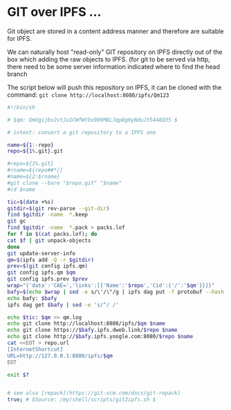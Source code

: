 # GIT over IPFS ...


Git object are stored in a content address manner
and therefore are suitable for IPFS.

We can naturally host "read-only" GIT repository on IPFS directly out of the box
which adding the raw objects to IPFS.
(for git to be served via http, there need to be some server information
 indicated where to find the head branch

The script below will push this repository on IPFS, it can be cloned
with the command:  ``git clone http://localhost:8080/ipfs/Qm123``

```sh
#!/bin/sh

# $qm: QmUgijbv2vtJu1CWfWtbx989M8LJqp8g9yNduJY5448Q35 $

# intent: convert a git repository to a IPFS one

name=${1:-repo}
repo=${1%.git}.git

#repo=${1%.git}
#rname=${repo##*/}
#name=${2:$rname}
#git clone --bare "$repo.git" "$name" 
#cd $name

tic=$(date +%s)
gitdir=$(git rev-parse --git-dir)
find $gitdir -name  *.keep
git gc
find $gitdir -name  *.pack > packs.lof
for f in $(cat packs.lof); do
cat $f | git unpack-objects
done
git update-server-info
qm=$(ipfs add -Q -r $gitdir)
prev=$(git config ipfs.qm)
git config ipfs.qm $qm
git config ipfs.prev $prev
wrap="{'data':'CAE=','links':[{'Name':'$repo','Cid':{'/':'$qm'}}]}"
bafy=$(echo $wrap | sed -e s/\'/\"/g | ipfs dag put -f protobuf --hash sha1 --cid-base base32)
echo bafy: $bafy
ipfs dag get $bafy | sed -e 's/^/ /'

echo $tic: $qm >> qm.log
echo git clone http://localhost:8080/ipfs/$qm $name
echo git clone https://$bafy.ipfs.dweb.link/$repo $name
echo git clone http://$bafy.ipfs.yoogle.com:8080/$repo $name
cat <<EOT > repo.url
[InternetShortcut]
URL=http://127.0.0.1:8080/ipfs/$qm
EOT

exit $?


# see also [repack](https://git-scm.com/docs/git-repack)
true; # $Source: /my/shell/scripts/git2ipfs.sh $
```

